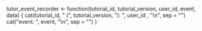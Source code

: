 tutor_event_recorder <- function(tutorial_id, tutorial_version, user_id, 
                                 event, data) {
  cat(tutorial_id, " (", tutorial_version, "): ", user_id , "\n", sep = "")
  cat("event: ", event, "\n", sep = "")
}
